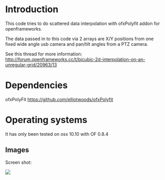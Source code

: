 # Introduction

This code tries to do scattered data interpolation with ofxPolyfit addon for openframeworks.

The data passed in to this code via 2 arrays are X/Y positions from one fixed wide angle usb camera and pan/tilt angles from a PTZ camera.

See this thread for more information: http://forum.openframeworks.cc/t/bicubic-2d-interpolation-on-an-unregular-grid/20963/13

# Dependencies

ofxPolyFit
https://github.com/elliotwoods/ofxPolyfit


# Operating systems

It has only been tested on osx 10.10 with OF 0.8.4

## Images

Screen shot:

![](https://raw.githubusercontent.com/antimodular/ofxPolyFit-Scarred/master/Screen%20Shot%202015-10-18%20at%208.18.55%20AM.png)